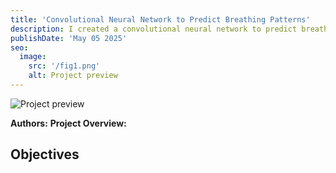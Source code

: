 ```yaml
---
title: 'Convolutional Neural Network to Predict Breathing Patterns'
description: I created a convolutional neural network to predict breathing patterns from Radar returns off of an animated human chest.
publishDate: 'May 05 2025'
seo:
  image:
    src: '/fig1.png'
    alt: Project preview
---
```


![Project preview](/fig1.png)

**Authors:** 
**Project Overview:**


## Objectives



